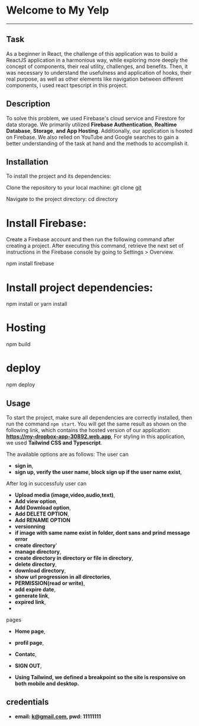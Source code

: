 # Welcome to My Yelp

---

## Task

As a beginner in React, the challenge of this application was to build a ReactJS application in a harmonious way, while exploring more deeply the concept of components, their real utility, challenges, and benefits. Then, it was necessary to understand the usefulness and application of hooks, their real purpose, as well as other elements like navigation between different components, i used react tpescript in this project.

## Description

To solve this problem, we used Firebase's cloud service and Firestore for data storage. We primarily utilized **Firebase Authentication**, **Realtime Database**, **Storage**, **and App Hosting**. Additionally, our application is hosted on Firebase. We also relied on YouTube and Google searches to gain a better understanding of the task at hand and the methods to accomplish it.

## Installation

To install the project and its dependencies:

Clone the repository to your local machine:
git clone [git](https://github.com/Kougang/my-dropbox-app.git)

Navigate to the project directory:
cd <my-dropbox-app> directory

# Install Firebase:

Create a Firebase account and then run the following command after creating a project. After executing this command, retrieve the next set of instructions in the Firebase console by going to Settings > Overview.

npm install firebase

# Install project dependencies:

npm install or yarn install

# Hosting

npm build

# deploy

npm deploy

## Usage

To start the project, make sure all dependencies are correctly installed, then run the command `npm start`. You will get the same result as shown on the following link, which contains the hosted version of our application: **https://my-dropbox-app-30892.web.app**, For styling in this application, we used **Tailwind CSS and Typescript**.

The available options are as follows:
The user can

- **sign in**,
- **sign up, verify the user name, block sign up if the user name exist**,

After log in successfuly user can

- **Upload media (image,video,audio,text)**,
- **Add view option**,
- **Add Download option**,
- **Add DELETE OPTION**,
- **Add RENAME OPTION**
- **versionning**
- **if image with same name exist in folder, dont sans and prind message error**
- **create directory**'
- **manage directory**,
- **create directory in directory or file in directory**,
- **delete directory**,
- **download directory**,
- **show url progression in all directories**,
- **PERMISSION(read or write)**,
- **add expire date**,
- **generate link**,
- **expired link**,
-

pages

- **Home page**,
- **profil page**,
- **Contatc**,
- **SIGN OUT**,

- **Using Tailwind, we defined a breakpoint so the site is responsive on both mobile and desktop.**

## credentials

- **email: k@gmail.com, pwd: 11111111**
